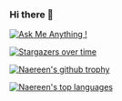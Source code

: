 ### Hi there 👋
[![Ask Me Anything !](https://img.shields.io/badge/Ask%20me-anything-1abc9c.svg)](https://GitHub.com/Naereen/ama)

[![Stargazers over time](https://starchart.cc/Naereen/badges.svg)](https://starchart.cc/Naereen/badges)

[![Naereen's github trophy](https://github-profile-trophy.vercel.app/?username=Naereen&row=1)](https://github.com/ryo-ma/github-profile-trophy)

[![Naereen's top languages](https://github-readme-stats.vercel.app/api/top-langs/?username=Naereen&theme=blue-green)](https://github.com/anuraghazra/github-readme-stats)

<!--
**LoganFate/LoganFate** is a ✨ _special_ ✨ repository because its `README.md` (this file) appears on your GitHub profile.

Here are some ideas to get you started:

- 🔭 I’m currently working on ...
- 🌱 I’m currently learning ...
- 👯 I’m looking to collaborate on ...
- 🤔 I’m looking for help with ...
- 💬 Ask me about ...
- 📫 How to reach me: ...
- 😄 Pronouns: ...
- ⚡ Fun fact: ...
-->
